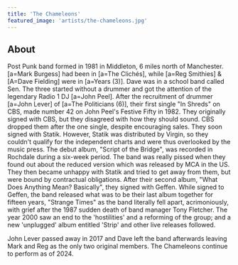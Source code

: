 ```yaml
---
title: 'The Chameleons'
featured_image: 'artists/the-chameleons.jpg'
---
```


## About

Post Punk band formed in 1981 in Middleton, 6 miles north of Manchester. [a=Mark Burgess] had been in [a=The Clichés], while [a=Reg Smithies] & [A=Dave Fielding] were in [a=Years (3)]. Dave was in a school band called Sen. The three started without a drummer and got the attention of the legendary Radio 1 DJ [a=John Peel]. After the recruitment of drummer [a=John Lever] of [a=The Politicians (6)], their first single "In Shreds" on CBS, made number 42 on John Peel's Festive Fifty in 1982. They originally signed with CBS, but they disagreed with how they should sound. CBS dropped them after the one single, despite encouraging sales. They soon signed with Statik. However, Statik was distributed by Virgin, so they couldn't qualify for the independent charts and were thus overlooked by the music press.
The debut album, "Script of the Bridge", was recorded in Rochdale during a six-week period. The band was really pissed when they found out about the reduced version which was released by MCA in the US. They then became unhappy with Statik and tried to get away from them, but were bound by contractual obligations. After their second album, "What Does Anything Mean? Basically", they signed with Geffen. While signed to Geffen, the band released what was to be their last album together for fifteen years, "Strange Times" as the band literally fell apart, acrimoniously, with grief after the 1987 sudden death of band manager Tony Fletcher.
The year 2000 saw an end to the 'hostilities' and a reforming of the group; and a new 'unplugged' album entitled 'Strip' and other live releases followed.

John Lever passed away in 2017 and Dave left the band afterwards leaving Mark and Reg as the only two original members. The Chameleons continue to perform as of 2024.

